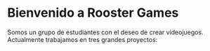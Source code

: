 # Bienvenido a Rooster Games

Somos un grupo de estudiantes con el deseo de crear videojuegos. Actualmente trabajamos en tres grandes proyectos:
